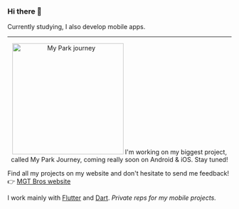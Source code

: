 ### Hi there 👋

Currently studying, I also develop mobile apps. 

---

<p align="center">
  <img width="250" src="https://my-park-journey.b-cdn.net/App%20logo.png" alt="My Park journey">
  <a>I'm working on my biggest project, called My Park Journey, coming really soon on Android & iOS. Stay tuned!</a>
</p>

Find all my projects on my website and don't hesitate to send me feedback!  
👉 [MGT Bros website](https://mgt-bros.com)

I work mainly with [Flutter](https://flutter.dev/) and [Dart](https://dart.dev/). *Private reps for my mobile projects.*
